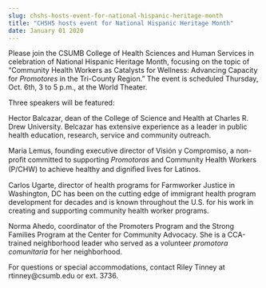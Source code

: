 ```yaml
---
slug: chshs-hosts-event-for-national-hispanic-heritage-month
title: "CHSHS hosts event for National Hispanic Heritage Month"
date: January 01 2020
---
```


 
<p>
  Please join the CSUMB College of Health Sciences and Human Services in
  celebration of National Hispanic Heritage Month, focusing on the topic of
  “Community Health Workers as Catalysts for Wellness: Advancing Capacity for
  <em>Promotores</em> in the Tri&#45;County Region.” The event is scheduled
  Thursday, Oct. 6th, 3 to 5 p.m., at the World Theater.
</p>
<p>Three speakers will be featured:</p>
<p>
  Hector Balcazar, dean of the College of Science and Health at Charles R. Drew
  University. Belcazar has extensive experience as a leader in public health
  education, research, service and community outreach.
</p>
<p>
  Maria Lemus, founding executive director of Visión y Compromiso, a
  non&#45;proﬁt committed to supporting <em>Promotoras</em> and Community Health
  Workers &#40;P/CHW&#41; to achieve healthy and digniﬁed lives for Latinos.
</p>
<p>
  Carlos Ugarte, director of health programs for Farmworker Justice in
  Washington, DC has been on the cutting edge of immigrant health program
  development for decades and is known throughout the U.S. for his work in
  creating and supporting community health worker programs.
</p>
<p>
  Norma Ahedo, coordinator of the Promoters Program and the Strong Families
  Program at the Center for Community Advocacy. She is a CCA&#45;trained
  neighborhood leader who served as a volunteer
  <em>promotora comunitaria</em> for her neighborhood.
</p>
<p>
  For questions or special accommodations, contact Riley Tinney at
  rtinney@csumb.edu or ext. 3736.
</p>
 

